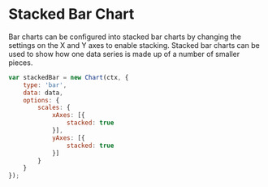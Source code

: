 # Stacked Bar Chart

Bar charts can be configured into stacked bar charts by changing the settings on the X and Y axes to enable stacking. Stacked bar charts can be used to show how one data series is made up of a number of smaller pieces.

```javascript
var stackedBar = new Chart(ctx, {
    type: 'bar',
    data: data,
    options: {
        scales: {
            xAxes: [{
                stacked: true
            }],
            yAxes: [{
                stacked: true
            }]
        }
    }
});